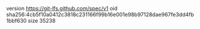version https://git-lfs.github.com/spec/v1
oid sha256:4cb5f10a0412c3818c231166f99b16e001e98b97128dae967fe3dd4fb1bbf630
size 35238
